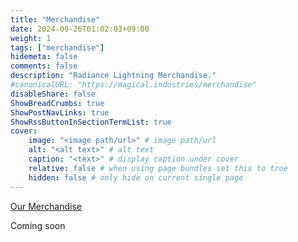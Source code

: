 ```yaml
---
title: "Merchandise"
date: 2024-09-26T01:02:03+09:00
weight: 1
tags: ["merchandise"]
hidemeta: false
comments: false
description: "Radiance Lightning Merchandise."
#canonicalURL: "https://magical.industries/merchandise"
disableShare: false
ShowBreadCrumbs: true
ShowPostNavLinks: true
ShowRssButtonInSectionTermList: true
cover:
    image: "<image path/url>" # image path/url
    alt: "<alt text>" # alt text
    caption: "<text>" # display caption under cover
    relative: false # when using page bundles set this to true
    hidden: false # only hide on current single page
---
```


[Our Merchandise](https://www.redbubble.com/people/darthoguh/shop?artistUserName=darthoguh&collections=4094534&iaCode=all-departments&sortOrder=relevant#:~:text=Memes-,Radiance,-Category)

Coming soon


